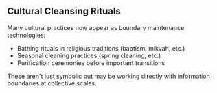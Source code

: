 ## Cultural Cleansing Rituals

Many cultural practices now appear as boundary maintenance technologies:

- Bathing rituals in religious traditions (baptism, mikvah, etc.)
- Seasonal cleaning practices (spring cleaning, etc.)
- Purification ceremonies before important transitions

These aren't just symbolic but may be working directly with information boundaries at collective scales.